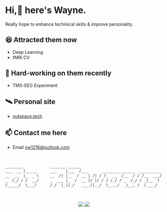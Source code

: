 # Hi,👋 here's Wayne.
Really hope to enhance techinical skills & improve personality.


## 😆 Attracted them now 
- Deep Learning
- fMRI CV


## 🥱 Hard-working on them recently
- TMS-EEG Experiment


## 🛰️ Personal site
- [outspace.tech](https://outspace.tech)

## 📫 Contact me here
- Email [xw1216@outlook.com](mailto:xw1216@outlook.com)

<br/>

```txt
________            _______ ______                                        ________                         _____ _____                        _____       
___  __ )_____      ___    |___  /___      ________ ______  __________    ___  __ \______ ___________________  /____(_)______ _______ ______ ___  /______ 
__  __  |_  _ \     __  /| |__  / __ | /| / /_  __ `/__  / / /__  ___/    __  /_/ /_  __ `/__  ___/__  ___/_  __/__  / _  __ \__  __ \_  __ `/_  __/_  _ \
_  /_/ / /  __/     _  ___ |_  /  __ |/ |/ / / /_/ / _  /_/ / _(__  )     _  ____/ / /_/ / _(__  ) _(__  ) / /_  _  /  / /_/ /_  / / // /_/ / / /_  /  __/
/_____/  \___/      /_/  |_|/_/   ____/|__/  \__,_/  _\__, /  /____/      /_/      \__,_/  /____/  /____/  \__/  /_/   \____/ /_/ /_/ \__,_/  \__/  \___/ 
```

<br/>

<p align="center" >
    <img src="https://github-readme-stats.vercel.app/api/top-langs/?username=xw1216&layout=compact" />
    <img src="https://github-readme-stats.vercel.app/api?username=xw1216&show_icons=true&theme=dracula" />
<p/>


<!--
**xw1216/xw1216** is a ✨ _special_ ✨ repository because its `README.md` (this file) appears on your GitHub profile.

Here are some ideas to get you started:

- 🔭 I’m currently working on ...
- 🌱 I’m currently learning ...
- 👯 I’m looking to collaborate on ...
- 🤔 I’m looking for help with ...
- 💬 Ask me about ...
-  How to reach me: ...
- 😄 Pronouns: ...
- ⚡ Fun fact: ...
-->

